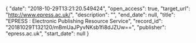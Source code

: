 {
  "date": "2018-10-29T13:21:20.549424", 
  "open_access": true, 
  "target_url": "http://www.epress.ac.uk/", 
  "description": "", 
  "end_date": null, 
  "title": "EPRESS : Electronic Publishing Resource Service", 
  "record_id": "20181029T132120/mBmUaJPyvNKsb1fi8dJZUw==", 
  "publisher": "epress.ac.uk", 
  "start_date": null
}

